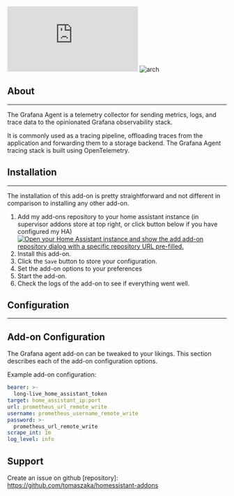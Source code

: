 ![Version](https://img.shields.io/badge/dynamic/json?label=Version&query=%24.version&url=https%3A%2F%2Fraw.githubusercontent.com%2tomaszaka%2Fhomeassistant-addons%2Fmaster%2FGrafanaAgent%2Fconfig.json)
![arch](https://img.shields.io/badge/dynamic/json?color=success&label=Arch&query=%24.arch&url=https%3A%2F%2Fraw.githubusercontent.com%2Ftomaszaka%2Fhomeassistant-addons%2Fmaster%2FGrafanaAgent%2Fconfig.json)
## About

---

The Grafana Agent is a telemetry collector for sending metrics, logs, and trace data to the opinionated Grafana observability stack.

It is commonly used as a tracing pipeline, offloading traces from the application and forwarding them to a storage backend. The Grafana Agent tracing stack is built using OpenTelemetry.

## Installation

---

The installation of this add-on is pretty straightforward and not different in comparison to installing any other add-on.

1. Add my add-ons repository to your home assistant instance (in supervisor addons store at top right, or click button below if you have configured my HA)
   [![Open your Home Assistant instance and show the add add-on repository dialog with a specific repository URL pre-filled.](https://my.home-assistant.io/badges/supervisor_add_addon_repository.svg)](https://my.home-assistant.io/redirect/supervisor_add_addon_repository/?repository_url=https%3A%2F%2Fgithub.com%2Ftomaszaka%2Fhomeassistant-addons)
2. Install this add-on.
3. Click the `Save` button to store your configuration.
4. Set the add-on options to your preferences
5. Start the add-on.
6. Check the logs of the add-on to see if everything went well.

## Configuration

---

## Add-on Configuration

The Grafana agent add-on can be tweaked to your likings. This section
describes each of the add-on configuration options.

Example add-on configuration:
```yaml
bearer: >-
  long-live_home_assistant_token
target: home_assistant_ip:port
url: prometheus_url_remote_write
username: prometheus_username_remote_write
password: >-
  prometheus_url_remote_write
scrape_int: 1m
log_level: info
```

## Support

Create an issue on github
[repository]: https://github.com/tomaszaka/homessistant-addons
